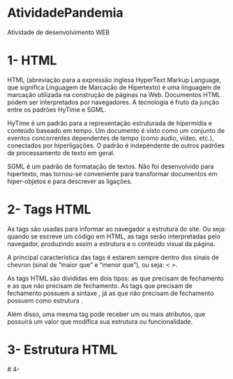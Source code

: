 # AtividadePandemia
Atividade de desenvolvimento WEB
# 1- HTML
HTML (abreviação para a expressão inglesa HyperText Markup Language, que significa Linguagem de Marcação de Hipertexto) é uma linguagem de marcação utilizada na construção de páginas na Web. Documentos HTML podem ser interpretados por navegadores. A tecnologia é fruto da junção entre os padrões HyTime e SGML.

HyTime é um padrão para a representação estruturada de hipermídia e conteúdo baseado em tempo. Um documento é visto como um conjunto de eventos concorrentes dependentes de tempo (como áudio, vídeo, etc.), conectados por hiperligações. O padrão é independente de outros padrões de processamento de texto em geral.

SGML é um padrão de formatação de textos. Não foi desenvolvido para hipertexto, mas tornou-se conveniente para transformar documentos em hiper-objetos e para descrever as ligações.

# 2- Tags HTML
As tags são usadas para informar ao navegador a estrutura do site. Ou seja: quando se escreve um código em HTML, as tags serão interpretadas pelo navegador, produzindo assim a estrutura e o conteúdo visual da página.

A principal característica das tags é estarem sempre dentro dos sinais de chevron (sinal de “maior que” e “menor que”), ou seja: < >.

As tags HTML são divididas em dois tipos: as que precisam de fechamento e as que não precisam de fechamento. As tags que precisam de fechamento possuem a sintaxe <tag> </tag>, já as que não precisam de fechamento possuem como estrutura <tag/>.

Além disso, uma mesma tag pode receber um ou mais atributos, que possuirá um valor que modifica sua estrutura ou funcionalidade.

# 3- Estrutura HTML
<html>
<head>
    <title>Título da página</title>
    <meta charset="utf-8"/>
</head>
<body>
 
</body>
</html>
# 4-
